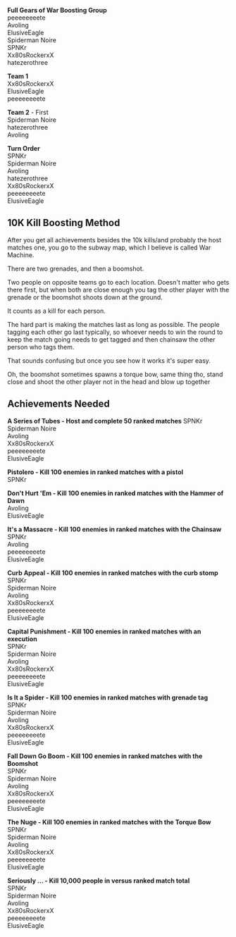 
**Full Gears of War Boosting Group**  
peeeeeeeete  
Avoling  
ElusiveEagle  
Spiderman Noire  
SPNKr  
Xx80sRockerxX  
hatezerothree  
  


**Team 1**  
Xx80sRockerxX  
ElusiveEagle  
peeeeeeeete  

**Team 2** - First  
Spiderman Noire  
hatezerothree  
Avoling  


**Turn Order**  
SPNKr  
Spiderman Noire  
Avoling  
hatezerothree  
Xx80sRockerxX  
peeeeeeeete  
ElusiveEagle  


## 10K Kill Boosting Method
After you get all achievements besides the 10k kills/and probably the host matches one, you go to the subway map, which I believe is called War Machine. 

There are two grenades, and then a boomshot. 

Two people on opposite teams go to each location. Doesn't matter who gets there first, but when both are close enough you tag the other player with the grenade or the boomshot shoots down at the ground. 

It counts as a kill for each person. 

The hard part is making the matches last as long as possible. The people tagging each other go last typically, so whoever needs to win the round to keep the match going needs to get tagged and then chainsaw the other person who tags them.

That sounds confusing but once you see how it works it's super easy.

Oh, the boomshot sometimes spawns a torque bow, same thing tho, stand close and shoot the other player not in the head and blow up together


## Achievements Needed

**A Series of Tubes - Host and complete 50 ranked matches** 
SPNKr  
Spiderman Noire  
Avoling  
Xx80sRockerxX  
peeeeeeeete  
ElusiveEagle  

**Pistolero - Kill 100 enemies in ranked matches with a pistol**  
SPNKr  

**Don't Hurt 'Em - Kill 100 enemies in ranked matches with the Hammer of Dawn**  
Avoling  
ElusiveEagle  

**It's a Massacre - Kill 100 enemies in ranked matches with the Chainsaw**  
SPNKr  
Avoling  
peeeeeeeete  
ElusiveEagle  

**Curb Appeal - Kill 100 enemies in ranked matches with the curb stomp**  
SPNKr  
Spiderman Noire  
Avoling  
Xx80sRockerxX  
peeeeeeeete  
ElusiveEagle  

**Capital Punishment - Kill 100 enemies in ranked matches with an execution**  
SPNKr  
Spiderman Noire  
Avoling  
Xx80sRockerxX  
peeeeeeeete  
ElusiveEagle  

**Is It a Spider - Kill 100 enemies in ranked matches with grenade tag**  
SPNKr  
Spiderman Noire  
Avoling  
Xx80sRockerxX  
peeeeeeeete  
ElusiveEagle  

**Fall Down Go Boom - Kill 100 enemies in ranked matches with the Boomshot**  
SPNKr  
Spiderman Noire  
Avoling  
Xx80sRockerxX  
peeeeeeeete  
ElusiveEagle  

**The Nuge - Kill 100 enemies in ranked matches with the Torque Bow**  
SPNKr  
Spiderman Noire  
Avoling  
Xx80sRockerxX  
peeeeeeeete  
ElusiveEagle  

**Seriously ... - Kill 10,000 people in versus ranked match total**  
SPNKr  
Spiderman Noire  
Avoling  
Xx80sRockerxX  
peeeeeeeete  
ElusiveEagle  





